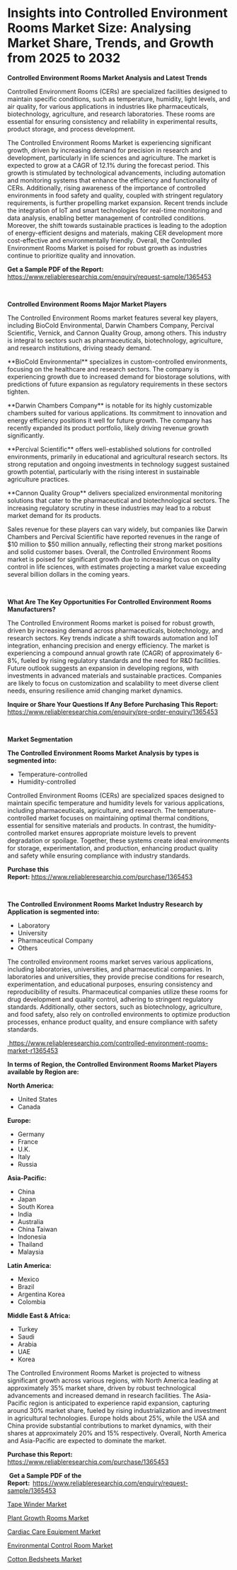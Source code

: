 <p><h1>Insights into Controlled Environment Rooms Market Size: Analysing Market Share, Trends, and Growth from 2025 to 2032</h1></p><p><strong>Controlled Environment Rooms Market Analysis and Latest Trends</strong></p>
<p><p>Controlled Environment Rooms (CERs) are specialized facilities designed to maintain specific conditions, such as temperature, humidity, light levels, and air quality, for various applications in industries like pharmaceuticals, biotechnology, agriculture, and research laboratories. These rooms are essential for ensuring consistency and reliability in experimental results, product storage, and process development.</p><p>The Controlled Environment Rooms Market is experiencing significant growth, driven by increasing demand for precision in research and development, particularly in life sciences and agriculture. The market is expected to grow at a CAGR of 12.1% during the forecast period. This growth is stimulated by technological advancements, including automation and monitoring systems that enhance the efficiency and functionality of CERs. Additionally, rising awareness of the importance of controlled environments in food safety and quality, coupled with stringent regulatory requirements, is further propelling market expansion. Recent trends include the integration of IoT and smart technologies for real-time monitoring and data analysis, enabling better management of controlled conditions. Moreover, the shift towards sustainable practices is leading to the adoption of energy-efficient designs and materials, making CER development more cost-effective and environmentally friendly. Overall, the Controlled Environment Rooms Market is poised for robust growth as industries continue to prioritize quality and innovation.</p></p>
<p><strong>Get a Sample PDF of the Report:&nbsp;</strong> <a href="https://www.reliableresearchiq.com/enquiry/request-sample/1365453?utm_campaign=1137&utm_medium=2&utm_source=Github&utm_content=ia&utm_term=22032025&utm_id=controlled-environment-rooms">https://www.reliableresearchiq.com/enquiry/request-sample/1365453</a></p>
<p>&nbsp;</p>
<p><strong>Controlled Environment Rooms Major Market Players</strong></p>
<p><p>The Controlled Environment Rooms market features several key players, including BioCold Environmental, Darwin Chambers Company, Percival Scientific, Vernick, and Cannon Quality Group, among others. This industry is integral to sectors such as pharmaceuticals, biotechnology, agriculture, and research institutions, driving steady demand.</p><p>**BioCold Environmental** specializes in custom-controlled environments, focusing on the healthcare and research sectors. The company is experiencing growth due to increased demand for biostorage solutions, with predictions of future expansion as regulatory requirements in these sectors tighten.</p><p>**Darwin Chambers Company** is notable for its highly customizable chambers suited for various applications. Its commitment to innovation and energy efficiency positions it well for future growth. The company has recently expanded its product portfolio, likely driving revenue growth significantly.</p><p>**Percival Scientific** offers well-established solutions for controlled environments, primarily in educational and agricultural research sectors. Its strong reputation and ongoing investments in technology suggest sustained growth potential, particularly with the rising interest in sustainable agriculture practices.</p><p>**Cannon Quality Group** delivers specialized environmental monitoring solutions that cater to the pharmaceutical and biotechnological sectors. The increasing regulatory scrutiny in these industries may lead to a robust market demand for its products.</p><p>Sales revenue for these players can vary widely, but companies like Darwin Chambers and Percival Scientific have reported revenues in the range of $10 million to $50 million annually, reflecting their strong market positions and solid customer bases. Overall, the Controlled Environment Rooms market is poised for significant growth due to increasing focus on quality control in life sciences, with estimates projecting a market value exceeding several billion dollars in the coming years.</p></p>
<p>&nbsp;</p>
<p><strong>What Are The Key Opportunities For Controlled Environment Rooms Manufacturers?</strong></p>
<p><p>The Controlled Environment Rooms market is poised for robust growth, driven by increasing demand across pharmaceuticals, biotechnology, and research sectors. Key trends indicate a shift towards automation and IoT integration, enhancing precision and energy efficiency. The market is experiencing a compound annual growth rate (CAGR) of approximately 6-8%, fueled by rising regulatory standards and the need for R&D facilities. Future outlook suggests an expansion in developing regions, with investments in advanced materials and sustainable practices. Companies are likely to focus on customization and scalability to meet diverse client needs, ensuring resilience amid changing market dynamics.</p></p>
<p><strong>Inquire or Share Your Questions If Any Before Purchasing This Report:</strong> <a href="https://www.reliableresearchiq.com/enquiry/pre-order-enquiry/1365453?utm_campaign=1137&utm_medium=2&utm_source=Github&utm_content=ia&utm_term=22032025&utm_id=controlled-environment-rooms">https://www.reliableresearchiq.com/enquiry/pre-order-enquiry/1365453</a></p>
<p>&nbsp;</p>
<p><strong>Market Segmentation</strong></p>
<p><strong>The Controlled Environment Rooms Market Analysis by types is segmented into:</strong></p>
<p><ul><li>Temperature-controlled</li><li>Humidity-controlled</li></ul></p>
<p><p>Controlled Environment Rooms (CERs) are specialized spaces designed to maintain specific temperature and humidity levels for various applications, including pharmaceuticals, agriculture, and research. The temperature-controlled market focuses on maintaining optimal thermal conditions, essential for sensitive materials and products. In contrast, the humidity-controlled market ensures appropriate moisture levels to prevent degradation or spoilage. Together, these systems create ideal environments for storage, experimentation, and production, enhancing product quality and safety while ensuring compliance with industry standards.</p></p>
<p><strong>Purchase this Report:&nbsp;</strong><a href="https://www.reliableresearchiq.com/purchase/1365453?utm_campaign=1137&utm_medium=2&utm_source=Github&utm_content=ia&utm_term=22032025&utm_id=controlled-environment-rooms">https://www.reliableresearchiq.com/purchase/1365453</a></p>
<p>&nbsp;</p>
<p><strong>The Controlled Environment Rooms Market Industry Research by Application is segmented into:</strong></p>
<p><ul><li>Laboratory</li><li>University</li><li>Pharmaceutical Company</li><li>Others</li></ul></p>
<p><p>The controlled environment rooms market serves various applications, including laboratories, universities, and pharmaceutical companies. In laboratories and universities, they provide precise conditions for research, experimentation, and educational purposes, ensuring consistency and reproducibility of results. Pharmaceutical companies utilize these rooms for drug development and quality control, adhering to stringent regulatory standards. Additionally, other sectors, such as biotechnology, agriculture, and food safety, also rely on controlled environments to optimize production processes, enhance product quality, and ensure compliance with safety standards.</p></p>
<p><a href="https://www.reliableresearchiq.com/controlled-environment-rooms-market-r1365453?utm_campaign=1137&utm_medium=2&utm_source=Github&utm_content=ia&utm_term=22032025&utm_id=controlled-environment-rooms">&nbsp;https://www.reliableresearchiq.com/controlled-environment-rooms-market-r1365453</a></p>
<p><strong>In terms of Region, the Controlled Environment Rooms Market Players available by Region are:</strong></p>
<p>
    <p> <strong> North America: </strong>
        <ul>
            <li>United States</li>
            <li>Canada</li>
        </ul>
        </p> 
    <p> <strong> Europe: </strong>
        <ul>
            <li>Germany</li>
            <li>France</li>
            <li>U.K.</li>
            <li>Italy</li>
            <li>Russia</li>
        </ul>
        </p> 
    <p> <strong> Asia-Pacific: </strong>
        <ul>
            <li>China</li>
            <li>Japan</li>
            <li>South Korea</li>
            <li>India</li>
            <li>Australia</li>
            <li>China Taiwan</li>
            <li>Indonesia</li>
            <li>Thailand</li>
            <li>Malaysia</li>
        </ul>
        </p> 
    <p> <strong> Latin America: </strong>
        <ul>
            <li>Mexico</li>
            <li>Brazil</li>
            <li>Argentina Korea</li>
            <li>Colombia</li>
        </ul>
        </p> 
    <p> <strong> Middle East & Africa: </strong>
        <ul>
            <li>Turkey</li>
            <li>Saudi</li>
            <li>Arabia</li>
            <li>UAE</li>
            <li>Korea</li>
        </ul>
    </p>
    </p>
<p><p>The Controlled Environment Rooms Market is projected to witness significant growth across various regions, with North America leading at approximately 35% market share, driven by robust technological advancements and increased demand in research facilities. The Asia-Pacific region is anticipated to experience rapid expansion, capturing around 30% market share, fueled by rising industrialization and investment in agricultural technologies. Europe holds about 25%, while the USA and China provide substantial contributions to market dynamics, with their shares at approximately 20% and 15% respectively. Overall, North America and Asia-Pacific are expected to dominate the market.</p></p>
<p><strong>Purchase this Report: </strong><a href="https://www.reliableresearchiq.com/purchase/1365453?utm_campaign=1137&utm_medium=2&utm_source=Github&utm_content=ia&utm_term=22032025&utm_id=controlled-environment-rooms">https://www.reliableresearchiq.com/purchase/1365453</a></p>
<p>&nbsp;<strong>Get a Sample PDF of the Report:&nbsp;&nbsp;</strong><a href="https://www.reliableresearchiq.com/enquiry/request-sample/1365453?utm_campaign=1137&utm_medium=2&utm_source=Github&utm_content=ia&utm_term=22032025&utm_id=controlled-environment-rooms">https://www.reliableresearchiq.com/enquiry/request-sample/1365453</a></p>
<p><strong></strong></p>
<p><p><a href="https://github.com/nikkoureta1y/Market-Research-Report-List-1/blob/main/tape-winder-market.md?utm_campaign=1137&utm_medium=2&utm_source=Github&utm_content=ia&utm_term=22032025&utm_id=controlled-environment-rooms">Tape Winder Market</a></p><p><a href="https://github.com/rndwazeri/Market-Research-Report-List-1/blob/main/plant-growth-rooms-market.md?utm_campaign=1137&utm_medium=2&utm_source=Github&utm_content=ia&utm_term=22032025&utm_id=controlled-environment-rooms">Plant Growth Rooms Market</a></p><p><a href="https://github.com/bloggglazaie/Market-Research-Report-List-1/blob/main/cardiac-care-equipment-market.md?utm_campaign=1137&utm_medium=2&utm_source=Github&utm_content=ia&utm_term=22032025&utm_id=controlled-environment-rooms">Cardiac Care Equipment Market</a></p><p><a href="https://github.com/resiebustin/Market-Research-Report-List-1/blob/main/environmental-control-room-market.md?utm_campaign=1137&utm_medium=2&utm_source=Github&utm_content=ia&utm_term=22032025&utm_id=controlled-environment-rooms">Environmental Control Room Market</a></p><p><a href="https://github.com/stvnpukaj10/Market-Research-Report-List-1/blob/main/cotton-bedsheets-market.md?utm_campaign=1137&utm_medium=2&utm_source=Github&utm_content=ia&utm_term=22032025&utm_id=controlled-environment-rooms">Cotton Bedsheets Market</a></p></p>